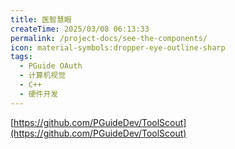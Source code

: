 ```yaml
---
title: 医智慧眼
createTime: 2025/03/08 06:13:33
permalink: /project-docs/see-the-components/
icon: material-symbols:dropper-eye-outline-sharp
tags:
  - PGuide OAuth
  - 计算机视觉
  - C++
  - 硬件开发
---
```


[https://github.com/PGuideDev/ToolScout](https://github.com/PGuideDev/ToolScout)


